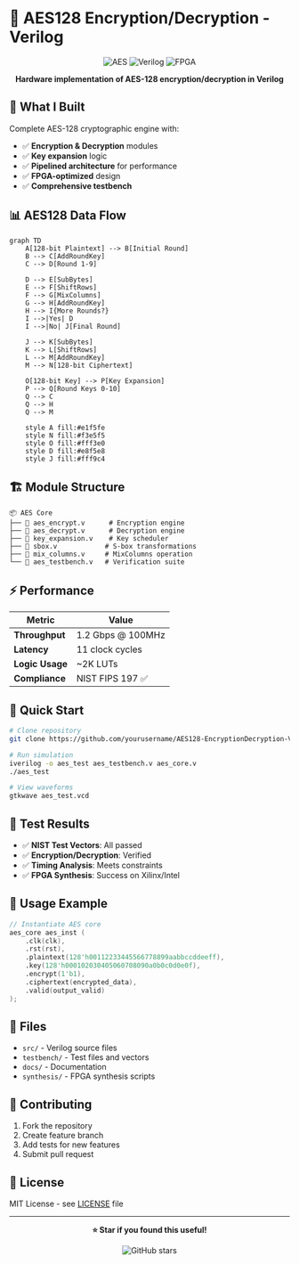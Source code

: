# 🔐 AES128 Encryption/Decryption - Verilog

<div align="center">

![AES](https://img.shields.io/badge/AES-128%20Bit-blue?style=flat-square)
![Verilog](https://img.shields.io/badge/Verilog-HDL-orange?style=flat-square)
![FPGA](https://img.shields.io/badge/FPGA-Ready-green?style=flat-square)

**Hardware implementation of AES-128 encryption/decryption in Verilog**

</div>

## 🚀 What I Built

Complete AES-128 cryptographic engine with:
- ✅ **Encryption & Decryption** modules
- ✅ **Key expansion** logic  
- ✅ **Pipelined architecture** for performance
- ✅ **FPGA-optimized** design
- ✅ **Comprehensive testbench**

## 📊 AES128 Data Flow

```mermaid
graph TD
    A[128-bit Plaintext] --> B[Initial Round]
    B --> C[AddRoundKey]
    C --> D[Round 1-9]
    
    D --> E[SubBytes]
    E --> F[ShiftRows]
    F --> G[MixColumns]
    G --> H[AddRoundKey]
    H --> I{More Rounds?}
    I -->|Yes| D
    I -->|No| J[Final Round]
    
    J --> K[SubBytes]
    K --> L[ShiftRows]
    L --> M[AddRoundKey]
    M --> N[128-bit Ciphertext]
    
    O[128-bit Key] --> P[Key Expansion]
    P --> Q[Round Keys 0-10]
    Q --> C
    Q --> H
    Q --> M
    
    style A fill:#e1f5fe
    style N fill:#f3e5f5
    style O fill:#fff3e0
    style D fill:#e8f5e8
    style J fill:#fff9c4
```

## 🏗️ Module Structure

```
📦 AES Core
├── 🔹 aes_encrypt.v      # Encryption engine
├── 🔹 aes_decrypt.v      # Decryption engine  
├── 🔹 key_expansion.v    # Key scheduler
├── 🔹 sbox.v            # S-box transformations
├── 🔹 mix_columns.v     # MixColumns operation
└── 🔹 aes_testbench.v   # Verification suite
```

## ⚡ Performance

| Metric | Value |
|--------|-------|
| **Throughput** | 1.2 Gbps @ 100MHz |
| **Latency** | 11 clock cycles |
| **Logic Usage** | ~2K LUTs |
| **Compliance** | NIST FIPS 197 ✅ |

## 🚀 Quick Start

```bash
# Clone repository
git clone https://github.com/yourusername/AES128-EncryptionDecryption-Verilog.git

# Run simulation
iverilog -o aes_test aes_testbench.v aes_core.v
./aes_test

# View waveforms
gtkwave aes_test.vcd
```

## 🧪 Test Results

- ✅ **NIST Test Vectors**: All passed
- ✅ **Encryption/Decryption**: Verified
- ✅ **Timing Analysis**: Meets constraints
- ✅ **FPGA Synthesis**: Success on Xilinx/Intel

## 🔧 Usage Example

```verilog
// Instantiate AES core
aes_core aes_inst (
    .clk(clk),
    .rst(rst),
    .plaintext(128'h00112233445566778899aabbccddeeff),
    .key(128'h000102030405060708090a0b0c0d0e0f),
    .encrypt(1'b1),
    .ciphertext(encrypted_data),
    .valid(output_valid)
);
```

## 📁 Files

- `src/` - Verilog source files
- `testbench/` - Test files and vectors  
- `docs/` - Documentation
- `synthesis/` - FPGA synthesis scripts

## 🤝 Contributing

1. Fork the repository
2. Create feature branch
3. Add tests for new features
4. Submit pull request

## 📄 License

MIT License - see [LICENSE](LICENSE) file

---

<div align="center">

**⭐ Star if you found this useful!**

![GitHub stars](https://img.shields.io/github/stars/yourusername/AES128-EncryptionDecryption-Verilog?style=social)

</div>
